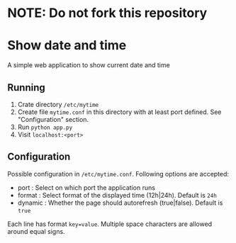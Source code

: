 # NOTE: Do not fork this repository

# Show date and time

A simple web application to show current date and time

## Running

1. Crate directory `/etc/mytime`
2. Create file `mytime.conf` in this directory with at least port defined. See "Configuration"
   section.
3. Run `python app.py`
4. Visit `localhost:<port>`

## Configuration

Possible configuration in `/etc/mytime.conf`. Following options are accepted:
- port : Select on which port the application runs
- format : Select format of the displayed time (12h|24h). Default is `24h`
- dynamic : Whether the page should autorefresh (true|false). Default is `true`

Each line has format `key=value`. Multiple space characters are allowed around equal signs.
